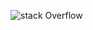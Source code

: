 ![stack Overflow](https://i.pinimg.com/originals/14/49/a9/1449a903e336152ddbb94627b9f08736.pnghttps://i.pinimg.com/originals/14/49/a9/1449a903e336152ddbb94627b9f08736.png)
